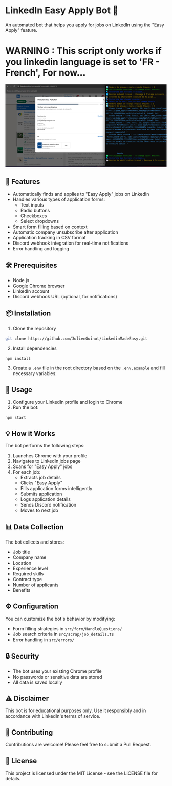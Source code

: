 # LinkedIn Easy Apply Bot 🤖

An automated bot that helps you apply for jobs on LinkedIn using the "Easy Apply" feature.


# WARNING : This script only works if you linkedin language is set to 'FR - French', For now...

![Demo](./demo.png)

## 🌟 Features

- Automatically finds and applies to "Easy Apply" jobs on LinkedIn
- Handles various types of application forms:
  - Text inputs
  - Radio buttons
  - Checkboxes
  - Select dropdowns
- Smart form filling based on context
- Automatic company unsubscribe after application
- Application tracking in CSV format
- Discord webhook integration for real-time notifications
- Error handling and logging

## 🛠️ Prerequisites

- Node.js
- Google Chrome browser
- LinkedIn account
- Discord webhook URL (optional, for notifications)

## 📦 Installation

1. Clone the repository

```bash
git clone https://github.com/JulienGuinot/LinkedinMadeEasy.git
```

2. Install dependencies

```bash
npm install
```



3. Create a `.env` file in the root directory based on the `.env.example` and fill necessary variables:




## 🚀 Usage

1. Configure your LinkedIn profile and login to Chrome
2. Run the bot:

```
npm start
```


## 💡 How it Works

The bot performs the following steps:

1. Launches Chrome with your profile
2. Navigates to LinkedIn jobs page
3. Scans for "Easy Apply" jobs
4. For each job:
   - Extracts job details
   - Clicks "Easy Apply"
   - Fills application forms intelligently
   - Submits application
   - Logs application details
   - Sends Discord notification
   - Moves to next job

## 📊 Data Collection

The bot collects and stores:
- Job title
- Company name
- Location
- Experience level
- Required skills
- Contract type
- Number of applicants
- Benefits

## ⚙️ Configuration

You can customize the bot's behavior by modifying:
- Form filling strategies in `src/form/HandleQuestions/`
- Job search criteria in `src/scrap/job_details.ts`
- Error handling in `src/errors/`

## 🔒 Security

- The bot uses your existing Chrome profile
- No passwords or sensitive data are stored
- All data is saved locally

## ⚠️ Disclaimer

This bot is for educational purposes only. Use it responsibly and in accordance with LinkedIn's terms of service.

## 🤝 Contributing

Contributions are welcome! Please feel free to submit a Pull Request.

## 📝 License

This project is licensed under the MIT License - see the LICENSE file for details.